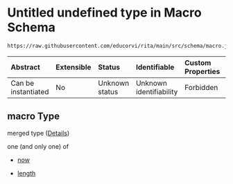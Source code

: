 # Untitled undefined type in Macro Schema

```txt
https://raw.githubusercontent.com/educorvi/rita/main/src/schema/macro.json#/properties/macro
```

| Abstract            | Extensible | Status         | Identifiable            | Custom Properties | Additional Properties | Access Restrictions | Defined In                                                         |
| :------------------ | :--------- | :------------- | :---------------------- | :---------------- | :-------------------- | :------------------ | :----------------------------------------------------------------- |
| Can be instantiated | No         | Unknown status | Unknown identifiability | Forbidden         | Allowed               | none                | [macro.json\*](../../src/schema/macro.json 'open original schema') |

## macro Type

merged type ([Details](macro-properties-macro.md))

one (and only one) of

-   [now](macro-properties-macro-oneof-now.md 'check type definition')

-   [length](macro-properties-macro-oneof-length.md 'check type definition')
